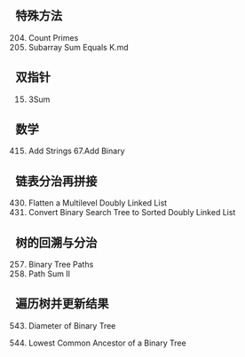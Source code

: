 ## 特殊方法
204. Count Primes
560. Subarray Sum Equals K.md

## 双指针

15. 3Sum

## 数学
415. Add Strings
67.Add Binary

## 链表分治再拼接
430. Flatten a Multilevel Doubly Linked List
426. Convert Binary Search Tree to Sorted Doubly Linked List

## 树的回溯与分治
257. Binary Tree Paths
113. Path Sum II

## 遍历树并更新结果
543. Diameter of Binary Tree

236. Lowest Common Ancestor of a Binary Tree
